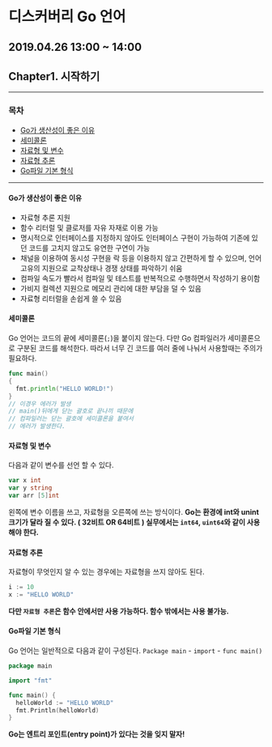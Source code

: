 # 디스커버리 Go 언어
## 2019.04.26 13:00 ~ 14:00

## Chapter1. 시작하기
---
### 목차

- [Go가 생산성이 좋은 이유](#Go가-생산성이-좋은-이유)
- [세미콜론](#세미콜론)
- [자료형 및 변수](#자료형-및-변수)
- [자료형 추론](#자료형-추론)
- [Go파일 기본 형식](#Go파일-기본-형식)

---
#### Go가 생산성이 좋은 이유

- 자료형 추론 지원
- 함수 리터럴 및 클로저를 자유 자재로 이용 가능
- 명시적으로 인터페이스를 지정하지 않아도 인터페이스 구현이 가능하여 기존에 있던 코드를 고치지 않고도 유연한 구연이 가능
- 채널을 이용하여 동시성 구현을 락 등을 이용하지 않고 간편하게 할 수 있으며, 언어 고유의 지원으로 교착상태나 경쟁 상태를 파악하기 쉬움
- 컴파일 속도가 빨라서 컴파일 및 테스트를 반복적으로 수행하면서 작성하기 용이함
- 가비지 컬렉션 지원으로 메모리 관리에 대한 부담을 덜 수 있음
- 자료형 리터럴을 손쉽게 쓸 수 있음

#### 세미콜론

Go 언어는 코드의 끝에 세미콜론(`;`)을 붙이지 않는다. 다만 Go 컴파일러가 세미콜론으로 구분된 코드를 해석한다. 따라서 너무 긴 코드를 여러 줄에 나눠서 사용할때는 주의가 필요하다.

``` Go
func main()
{
  fmt.println("HELLO WORLD!")
}
// 이경우 에러가 발생
// main()뒤에게 닫는 괄호로 끝나끼 때문에
// 컴파일러는 닫는 괄호에 세미콜론을 붙여서
// 에러가 발생한다.
```

#### 자료형 및 변수

다음과 같이 변수를 선언 할 수 있다.

``` Go
var x int
var y string
var arr [5]int
```

왼쪽에 변수 이름을 쓰고, 자료형을 오른쪽에 쓰는 방식이다.
**Go는 환경에 int와 unint 크기가 달라 질 수 있다. ( 32비트 OR 64비트 )
실무에서는 `int64`, `uint64`와 같이 사용해야 한다.**

#### 자료형 추론

자료형이 무엇인지 알 수 있는 경우에는 자료형을 쓰지 않아도 된다.

``` Go
i := 10
x := "HELLO WORLD"
```

**다만 `자료형 추론`은 함수 안에서만 사용 가능하다. 함수 밖에서는 사용 불가능.**

#### Go파일 기본 형식

Go 언어는 일반적으로 다음과 같이 구성된다.
`Package main` - `import` - `func main()`

``` Go
package main

import "fmt"

func main() {
  helloWorld := "HELLO WORLD"
  fmt.Println(helloWorld)
}
```

**Go는 엔트리 포인트(entry point)가 있다는 것을 잊지 말자!**
